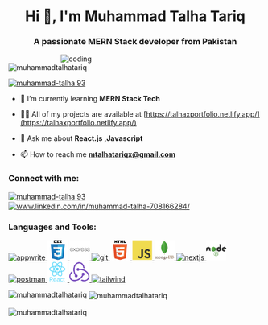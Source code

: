 <h1 align="center">Hi 👋, I'm Muhammad Talha Tariq</h1>
<h3 align="center">A passionate MERN Stack developer from Pakistan</h3>
<img align="right" alt="coding" width="400" src="https://user-images.githubusercontent.com/55389276/140866485-8fb1c876-9a8f-4d6a-98dc-08c4981eaf70.gif" > 
<p align="left"> <img src="https://komarev.com/ghpvc/?username=muhammadtalhatariq&label=Profile%20views&color=0e75b6&style=flat" alt="muhammadtalhatariq" /> </p>

<p align="left"> <a href="https://twitter.com/muhammad-talha 93" target="blank"><img src="https://img.shields.io/twitter/follow/muhammad-talha 93?logo=twitter&style=for-the-badge" alt="muhammad-talha 93" /></a> </p>

- 🌱 I’m currently learning **MERN Stack Tech**

- 👨‍💻 All of my projects are available at [https://talhaxportfolio.netlify.app/](https://talhaxportfolio.netlify.app/)

- 💬 Ask me about **React.js ,Javascript**

- 📫 How to reach me **mtalhatariqx@gmail.com**

<h3 align="left">Connect with me:</h3>
<p align="left">
<a href="https://twitter.com/muhammad-talha 93" target="blank"><img align="center" src="https://raw.githubusercontent.com/rahuldkjain/github-profile-readme-generator/master/src/images/icons/Social/twitter.svg" alt="muhammad-talha 93" height="30" width="40" /></a>
<a href="https://linkedin.com/in/www.linkedin.com/in/muhammad-talha-708166284/" target="blank"><img align="center" src="https://raw.githubusercontent.com/rahuldkjain/github-profile-readme-generator/master/src/images/icons/Social/linked-in-alt.svg" alt="www.linkedin.com/in/muhammad-talha-708166284/" height="30" width="40" /></a>
</p>

<h3 align="left">Languages and Tools:</h3>
<p align="left"> <a href="https://appwrite.io" target="_blank" rel="noreferrer"> <img src="https://www.vectorlogo.zone/logos/appwriteio/appwriteio-icon.svg" alt="appwrite" width="40" height="40"/> </a> <a href="https://www.w3schools.com/css/" target="_blank" rel="noreferrer"> <img src="https://raw.githubusercontent.com/devicons/devicon/master/icons/css3/css3-original-wordmark.svg" alt="css3" width="40" height="40"/> </a> <a href="https://expressjs.com" target="_blank" rel="noreferrer"> <img src="https://raw.githubusercontent.com/devicons/devicon/master/icons/express/express-original-wordmark.svg" alt="express" width="40" height="40"/> </a> <a href="https://git-scm.com/" target="_blank" rel="noreferrer"> <img src="https://www.vectorlogo.zone/logos/git-scm/git-scm-icon.svg" alt="git" width="40" height="40"/> </a> <a href="https://www.w3.org/html/" target="_blank" rel="noreferrer"> <img src="https://raw.githubusercontent.com/devicons/devicon/master/icons/html5/html5-original-wordmark.svg" alt="html5" width="40" height="40"/> </a> <a href="https://developer.mozilla.org/en-US/docs/Web/JavaScript" target="_blank" rel="noreferrer"> <img src="https://raw.githubusercontent.com/devicons/devicon/master/icons/javascript/javascript-original.svg" alt="javascript" width="40" height="40"/> </a> <a href="https://www.mongodb.com/" target="_blank" rel="noreferrer"> <img src="https://raw.githubusercontent.com/devicons/devicon/master/icons/mongodb/mongodb-original-wordmark.svg" alt="mongodb" width="40" height="40"/> </a> <a href="https://nextjs.org/" target="_blank" rel="noreferrer"> <img src="https://cdn.worldvectorlogo.com/logos/nextjs-2.svg" alt="nextjs" width="40" height="40"/> </a> <a href="https://nodejs.org" target="_blank" rel="noreferrer"> <img src="https://raw.githubusercontent.com/devicons/devicon/master/icons/nodejs/nodejs-original-wordmark.svg" alt="nodejs" width="40" height="40"/> </a> <a href="https://postman.com" target="_blank" rel="noreferrer"> <img src="https://www.vectorlogo.zone/logos/getpostman/getpostman-icon.svg" alt="postman" width="40" height="40"/> </a> <a href="https://reactjs.org/" target="_blank" rel="noreferrer"> <img src="https://raw.githubusercontent.com/devicons/devicon/master/icons/react/react-original-wordmark.svg" alt="react" width="40" height="40"/> </a> <a href="https://redux.js.org" target="_blank" rel="noreferrer"> <img src="https://raw.githubusercontent.com/devicons/devicon/master/icons/redux/redux-original.svg" alt="redux" width="40" height="40"/> </a> <a href="https://tailwindcss.com/" target="_blank" rel="noreferrer"> <img src="https://www.vectorlogo.zone/logos/tailwindcss/tailwindcss-icon.svg" alt="tailwind" width="40" height="40"/> </a> </p>

<p><img align="left" src="https://github-readme-stats.vercel.app/api/top-langs?username=muhammadtalhatariq&show_icons=true&locale=en&layout=compact" alt="muhammadtalhatariq" /></p>

<p>&nbsp;<img align="center" src="https://github-readme-stats.vercel.app/api?username=muhammadtalhatariq&show_icons=true&locale=en" alt="muhammadtalhatariq" /></p>

<p><img align="center" src="https://github-readme-streak-stats.herokuapp.com/?user=muhammadtalhatariq&" alt="muhammadtalhatariq" /></p>
